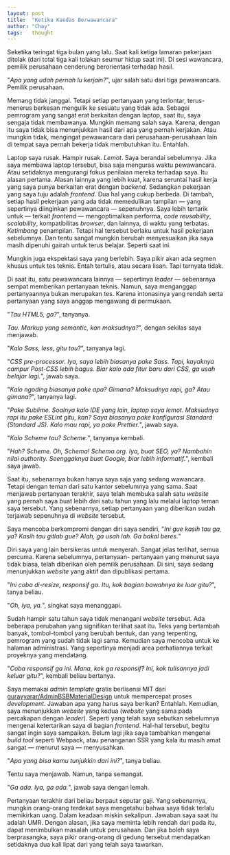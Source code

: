 ```yaml
---
layout: post
title:  "Ketika Kandas Berwawancara"
author: "Chay"
tags:   thought
---
```


Seketika teringat tiga bulan yang lalu. Saat kali ketiga lamaran pekerjaan ditolak (dari total tiga kali tolakan seumur hidup saat ini).
Di sesi wawancara, pemilik perusahaan cenderung berorientasi terhadap hasil.

"_Apa yang udah pernah lu kerjain?_", ujar salah satu dari tiga pewawancara. Pemilik perusahaan.

Memang tidak janggal. Tetapi setiap pertanyaan yang terlontar, terus-menerus berkesan mengulik ke sesuatu
yang tidak ada. Sebagai pemrogram yang sangat erat berkaitan dengan laptop, saat itu, saya sengaja tidak
membawanya. Mungkin memang salah saya. Karena, dengan itu saya tidak bisa menunjukkan hasil dari apa yang
pernah kerjakan. Atau mungkin tidak, mengingat pewawancara dari perusahaan-perusahaan lain di tempat saya
pernah bekerja tidak membutuhkan itu. Entahlah.

Laptop saya rusak. Hampir rusak. _Lemot_. Saya berandai sebelumnya. Jika saya membawa laptop tersebut,
bisa saja menguras waktu pewawancara. Atau setidaknya mengurangi fokus penilaian mereka terhadap saya.
Itu alasan pertama. Alasan lainnya yang lebih kuat, karena seruntai hasil kerja yang saya punya berkaitan
erat dengan _backend_. Sedangkan pekerjaan yang saya tuju adalah _frontend_. Dua hal yang cukup berbeda.
Di tambah, setiap hasil pekerjaan yang ada tidak memedulikan tampilan ⁠— yang sepertinya diinginkan pewawancara
⁠— sepenuhnya. Saya lebih tertarik untuk — terkait _frontend_ ⁠— mengoptimalkan performa, _code reusability_,
_scalability_, kompatibilitas _browser_, dan lainnya, di waktu yang terbatas. _Ketimbang_ penampilan.
Tetapi hal tersebut berlaku untuk hasil pekerjaan sebelumnya. Dan tentu sangat mungkin berubah menyesuaikan
jika saya masih dipenuhi gairah untuk terus belajar. Seperti saat ini.

Mungkin juga ekspektasi saya yang berlebih. Saya pikir akan ada segmen khusus untuk tes teknis. Entah tertulis,
atau secara lisan. Tapi ternyata tidak.

Di saat itu, satu pewawancara lainnya ⁠— sepertinya _leader_ ⁠— sebenarnya sempat memberikan pertanyaan teknis.
Namun, saya menganggap pertanyaannya bukan merupakan tes. Karena intonasinya yang rendah serta pertanyaan yang
saya anggap mengawang di permukaan.

"_Tau HTML5, ga?_", tanyanya.

_Tau. Markup yang semantic, kan maksudnya?_", dengan sekilas saya menjawab.

"_Kalo Sass, less, gitu tau?_", tanyanya lagi.

"_CSS pre-processor. Iya, saya lebih biasanya pake Sass. Tapi, kayaknya campur Post-CSS lebih bagus. Biar kalo
ada fitur baru dari CSS, ga usah belajar lagi._", jawab saya.

"_Kalo ngoding biasanya pake apa? Gimana? Maksudnya rapi, ga? Atau gimana?_", tanyanya lagi.

"_Pake Sublime. Soalnya kalo IDE yang lain, laptop saya lemot. Maksudnya rapi itu pake ESLint gitu, kan? Saya
biasanya pake konfigurasi Standard (Standard JS). Kalo mau rapi, ya pake Prettier._", jawab saya.

"_Kalo Scheme tau? Scheme._", tanyanya kembali.

"_Hah? Scheme. Oh, Schema! Schema.org. Iya, buat SEO, ya? Nambahin nilai authority. Seenggaknya buat Google,
biar lebih informatif._", kembali saya jawab.

Saat itu, sebenarnya bukan hanya saya saja yang sedang wawancara. Tetapi dengan teman dari satu kantor sebelumnya yang
sama. Saat menjawab pertanyaan terakhir, saya telah membuka salah satu _website_ yang pernah saya buat lebih dari satu
tahun yang lalu melalui laptop teman saya tersebut. Yang sebenarnya, setiap pertanyaan yang diberikan sudah terjawab
sepenuhnya di _website_ tersebut.

Saya mencoba berkompromi dengan diri saya sendiri, "_Ini gue kasih tau ga, ya? Kasih tau gitlab gue? Alah, ga usah lah.
Ga bakal beres._"

Diri saya yang lain bersikeras untuk menyerah. Sangat jelas terlihat, semua percuma. Karena sebelumnya, pertanyaan-
pertanyaan yang menurut saya tidak biasa, telah diberikan oleh pemilik perusahaan. Di sini, saya sedang menunjukkan
_website_ yang aktif dan dipublikasi pertama.

"_Ini coba di-resize, responsif ga. Itu, kok bagian bawahnya ke luar gitu?_", tanya beliau.

"_Oh, iya, ya._", singkat saya menanggapi.

Sudah hampir satu tahun saya tidak menangani _website_ tersebut. Ada beberapa perubahan
yang signifikan terlihat saat itu. Teks yang bertambah banyak, tombol-tombol yang berubah bentuk, dan yang terpenting, pemrogram
yang sudah tidak lagi sama. Kemudian saya mencoba untuk ke halaman administrasi. Yang sepertinya menjadi area perhatiannya terkait
proyeknya yang mendatang.

"_Coba responsif ga ini. Mana, kok ga responsif? Ini, kok tulisannya jadi keluar gitu?_", kembali beliau bertanya.

Saya memakai _admin template_ gratis berlisensi MIT dari [gurayyarar/AdminBSBMaterialDesign](https://github.com/gurayyarar/AdminBSBMaterialDesign)
untuk mempercepat proses _development_. Jawaban apa yang harus saya berikan? Entahlah. Kemudian, saya menunjukkan _website_
yang kedua (_website_ yang sama pada percakapan dengan _leader_). Seperti yang telah saya sebutkan sebelumnya mengenai
ketertarikan saya di bagian _frontend_. Hal-hal tersebut, begitu sangat ingin saya sampaikan. Belum lagi jika saya tambahkan
mengenai _build tool_ seperti Webpack, atau penanganan SSR yang kala itu masih amat sangat ⁠— menurut saya ⁠— menyusahkan.

"_Apa yang bisa kamu tunjukkin dari ini?_", tanya beliau.

Tentu saya menjawab. Namun, tanpa semangat.

"_Ga ada. Iya, ga ada._", jawab saya dengan lemah.

Pertanyaan terakhir dari beliau berpaut seputar gaji. Yang sebenarnya, mungkin orang-orang terdekat saya mengetahui bahwa saya
tidak terlalu memikirkan uang. Dalam keadaan miskin sekalipun. Jawaban saya saat itu adalah UMR. Dengan alasan, jika saya meminta
lebih rendah dari pada itu, dapat menimbulkan masalah untuk perusahaan. Dan jika boleh saya berprasangka, saya pikir
orang-orang di gedung tersebut mendapatkan setidaknya dua kali lipat dari yang telah saya tawarkan.
